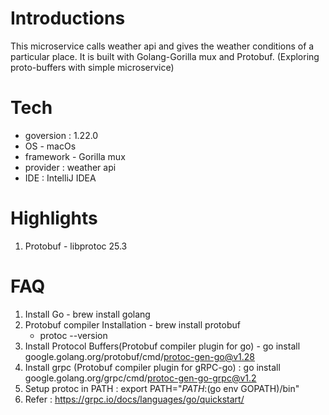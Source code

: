 # Introductions
This microservice calls weather api and gives the weather conditions of a particular place.
It is built with Golang-Gorilla mux and Protobuf.
(Exploring proto-buffers with simple microservice)

# Tech
* goversion : 1.22.0
* OS - macOs
* framework - Gorilla mux
* provider : weather api
* IDE : IntelliJ IDEA

# Highlights
1. Protobuf - libprotoc 25.3

# FAQ
1. Install Go - brew install golang
2. Protobuf compiler Installation - brew install protobuf
    * protoc --version
3. Install Protocol Buffers(Protobuf compiler plugin for go) -  go install google.golang.org/protobuf/cmd/protoc-gen-go@v1.28
4. Install grpc (Protobuf compiler plugin for gRPC-go) : go install google.golang.org/grpc/cmd/protoc-gen-go-grpc@v1.2
5. Setup protoc in PATH :  export PATH="$PATH:$(go env GOPATH)/bin"
6. Refer : https://grpc.io/docs/languages/go/quickstart/